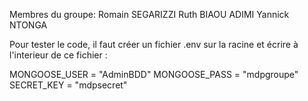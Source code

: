 Membres du groupe:
Romain SEGARIZZI
Ruth BIAOU ADIMI
Yannick NTONGA

Pour tester le code, il faut créer un fichier .env sur la racine et écrire à l'interieur de ce fichier :

MONGOOSE_USER = "AdminBDD"
MONGOOSE_PASS = "mdpgroupe"
SECRET_KEY = "mdpsecret"
